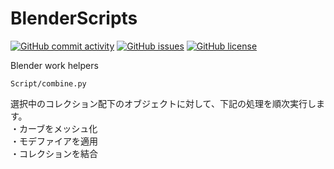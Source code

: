 # BlenderScripts

[![GitHub commit activity](https://img.shields.io/github/commit-activity/m/koiusa/BlenderScripts)](https://github.com/koiusa/BlenderScripts/graphs/commit-activity)
[![GitHub issues](https://img.shields.io/github/issues/koiusa/BlenderScripts)](https://github.com/koiusa/BlenderScripts/issues)
[![GitHub license](https://img.shields.io/github/license/koiusa/BlenderScripts)](https://github.com/koiusa/BlenderScripts/blob/main/LICENSE)

Blender work helpers

```
Script/combine.py
```
選択中のコレクション配下のオブジェクトに対して、下記の処理を順次実行します。  
・カーブをメッシュ化  
・モデファイアを適用  
・コレクションを結合  

